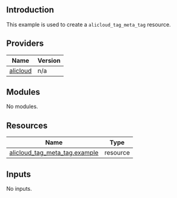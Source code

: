 ## Introduction

This example is used to create a `alicloud_tag_meta_tag` resource.

<!-- BEGIN_TF_DOCS -->
## Providers

| Name | Version |
|------|---------|
| <a name="provider_alicloud"></a> [alicloud](#provider\_alicloud) | n/a |

## Modules

No modules.

## Resources

| Name | Type |
|------|------|
| [alicloud_tag_meta_tag.example](https://registry.terraform.io/providers/aliyun/alicloud/latest/docs/resources/tag_meta_tag) | resource |

## Inputs

No inputs.
<!-- END_TF_DOCS -->    